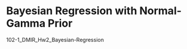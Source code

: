 Bayesian Regression with Normal-Gamma Prior
==================================

102-1_DMIR_Hw2_Bayesian-Regression

